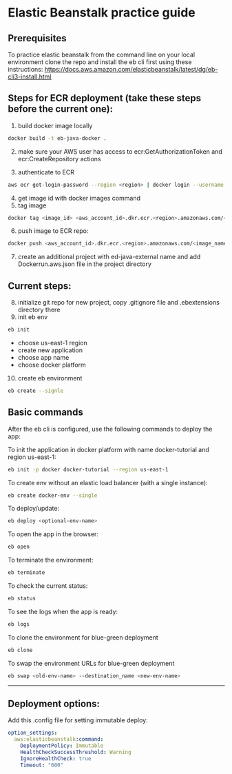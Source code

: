 # Elastic Beanstalk practice guide

## Prerequisites

To practice elastic beanstalk from the command line on your local environment clone the repo and install the eb cli first using these instructions:
https://docs.aws.amazon.com/elasticbeanstalk/latest/dg/eb-cli3-install.html

## Steps for ECR deployment (take these steps before the current one):

1. build docker image locally
```bash
docker build -t eb-java-docker . 
```

2. make sure your AWS user has access to ecr:GetAuthorizationToken and ecr:CreateRepository actions

3. authenticate to ECR
```bash
aws ecr get-login-password --region <region> | docker login --username AWS --password-stdin <aws_account_id>.dkr.ecr.<region>.amazonaws.com
```

4. get image id with docker images command
5. tag image
```bash
docker tag <image_id> <aws_account_id>.dkr.ecr.<region>.amazonaws.com/<image_name>
```

6. push image to ECR repo:
```bash
docker push <aws_account_id>.dkr.ecr.<region>.amazonaws.com/<image_name>
```

7. create an additional project with ed-java-external name and add Dockerrun.aws.json file in the project directory

## Current steps:

8. initialize git repo for new project, copy .gitignore file and .ebextensions directory there
9. init eb env
```bash
eb init
```
- choose us-east-1 region
- create new application
- choose app name
- choose docker platform

10. create eb environment
```bash
eb create --signle
```

## Basic commands

After the eb cli is configured, use the following commands to deploy the app:

To init the application in docker platform with name docker-tutorial and region us-east-1:
```bash
eb init -p docker docker-tutorial --region us-east-1
```

To create env without an elastic load balancer (with a single instance):
```bash
eb create docker-env --single     
```


To deploy/update:
```bash
eb deploy <optional-env-name>
```

To open the app in the browser:
```bash
eb open
```

To terminate the environment:
```bash
eb terminate
```

To check the current status:
```bash
eb status
```

To see the logs when the app is ready:
```bash
eb logs
```

To clone the environment for blue-green deployment
```bash
eb clone
```

To swap the environment URLs for blue-green deployment
```bash
eb swap <old-env-name> --destination_name <new-env-name>
```

***
## Deployment options:

Add this .config file for setting immutable deploy:
```yaml
option_settings:
  aws:elasticbeanstalk:command:
    DeploymentPolicy: Immutable
    HealthCheckSuccessThreshold: Warning
    IgnoreHealthCheck: true
    Timeout: "600"
```

